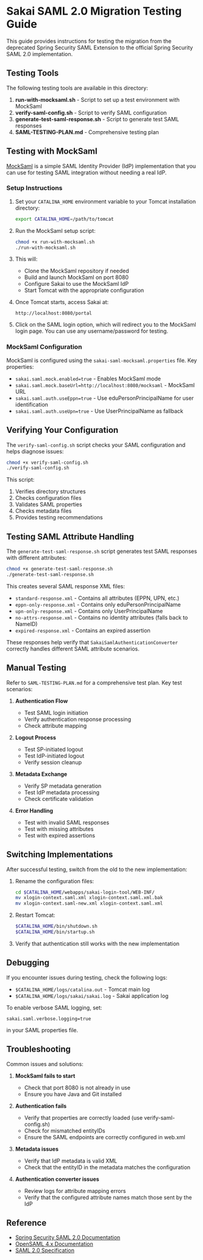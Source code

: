 # Sakai SAML 2.0 Migration Testing Guide

This guide provides instructions for testing the migration from the deprecated Spring Security SAML Extension to the official Spring Security SAML 2.0 implementation.

## Testing Tools

The following testing tools are available in this directory:

1. **run-with-mocksaml.sh** - Script to set up a test environment with MockSaml
2. **verify-saml-config.sh** - Script to verify SAML configuration
3. **generate-test-saml-response.sh** - Script to generate test SAML responses
4. **SAML-TESTING-PLAN.md** - Comprehensive testing plan

## Testing with MockSaml

[MockSaml](https://github.com/spring-projects/spring-security-samples/tree/main/servlet/spring-boot/java/saml2/mocksaml) is a simple SAML Identity Provider (IdP) implementation that you can use for testing SAML integration without needing a real IdP.

### Setup Instructions

1. Set your `CATALINA_HOME` environment variable to your Tomcat installation directory:
   ```bash
   export CATALINA_HOME=/path/to/tomcat
   ```

2. Run the MockSaml setup script:
   ```bash
   chmod +x run-with-mocksaml.sh
   ./run-with-mocksaml.sh
   ```

3. This will:
   - Clone the MockSaml repository if needed
   - Build and launch MockSaml on port 8080
   - Configure Sakai to use the MockSaml IdP
   - Start Tomcat with the appropriate configuration

4. Once Tomcat starts, access Sakai at:
   ```
   http://localhost:8080/portal
   ```

5. Click on the SAML login option, which will redirect you to the MockSaml login page.
   You can use any username/password for testing.

### MockSaml Configuration

MockSaml is configured using the `sakai-saml-mocksaml.properties` file. Key properties:

- `sakai.saml.mock.enabled=true` - Enables MockSaml mode
- `sakai.saml.mock.baseUrl=http://localhost:8080/mocksaml` - MockSaml URL
- `sakai.saml.auth.useEppn=true` - Use eduPersonPrincipalName for user identification
- `sakai.saml.auth.useUpn=true` - Use UserPrincipalName as fallback

## Verifying Your Configuration

The `verify-saml-config.sh` script checks your SAML configuration and helps diagnose issues:

```bash
chmod +x verify-saml-config.sh
./verify-saml-config.sh
```

This script:
1. Verifies directory structures
2. Checks configuration files
3. Validates SAML properties
4. Checks metadata files
5. Provides testing recommendations

## Testing SAML Attribute Handling

The `generate-test-saml-response.sh` script generates test SAML responses with different attributes:

```bash
chmod +x generate-test-saml-response.sh
./generate-test-saml-response.sh
```

This creates several SAML response XML files:
- `standard-response.xml` - Contains all attributes (EPPN, UPN, etc.)
- `eppn-only-response.xml` - Contains only eduPersonPrincipalName
- `upn-only-response.xml` - Contains only UserPrincipalName
- `no-attrs-response.xml` - Contains no identity attributes (falls back to NameID)
- `expired-response.xml` - Contains an expired assertion

These responses help verify that `SakaiSamlAuthenticationConverter` correctly handles different SAML attribute scenarios.

## Manual Testing

Refer to `SAML-TESTING-PLAN.md` for a comprehensive test plan. Key test scenarios:

1. **Authentication Flow**
   - Test SAML login initiation
   - Verify authentication response processing
   - Check attribute mapping

2. **Logout Process**
   - Test SP-initiated logout
   - Test IdP-initiated logout
   - Verify session cleanup

3. **Metadata Exchange**
   - Verify SP metadata generation
   - Test IdP metadata processing
   - Check certificate validation

4. **Error Handling**
   - Test with invalid SAML responses
   - Test with missing attributes
   - Test with expired assertions

## Switching Implementations

After successful testing, switch from the old to the new implementation:

1. Rename the configuration files:
   ```bash
   cd $CATALINA_HOME/webapps/sakai-login-tool/WEB-INF/
   mv xlogin-context.saml.xml xlogin-context.saml.xml.bak
   mv xlogin-context.saml-new.xml xlogin-context.saml.xml
   ```

2. Restart Tomcat:
   ```bash
   $CATALINA_HOME/bin/shutdown.sh
   $CATALINA_HOME/bin/startup.sh
   ```

3. Verify that authentication still works with the new implementation

## Debugging

If you encounter issues during testing, check the following logs:

- `$CATALINA_HOME/logs/catalina.out` - Tomcat main log
- `$CATALINA_HOME/logs/sakai/sakai.log` - Sakai application log

To enable verbose SAML logging, set:
```
sakai.saml.verbose.logging=true
```
in your SAML properties file.

## Troubleshooting

Common issues and solutions:

1. **MockSaml fails to start**
   - Check that port 8080 is not already in use
   - Ensure you have Java and Git installed

2. **Authentication fails**
   - Verify that properties are correctly loaded (use verify-saml-config.sh)
   - Check for mismatched entityIDs
   - Ensure the SAML endpoints are correctly configured in web.xml

3. **Metadata issues**
   - Verify that IdP metadata is valid XML
   - Check that the entityID in the metadata matches the configuration

4. **Authentication converter issues**
   - Review logs for attribute mapping errors
   - Verify that the configured attribute names match those sent by the IdP

## Reference

- [Spring Security SAML 2.0 Documentation](https://docs.spring.io/spring-security/reference/servlet/saml2/index.html)
- [OpenSAML 4.x Documentation](https://shibboleth.atlassian.net/wiki/spaces/OSAML/overview)
- [SAML 2.0 Specification](http://docs.oasis-open.org/security/saml/v2.0/saml-core-2.0-os.pdf)